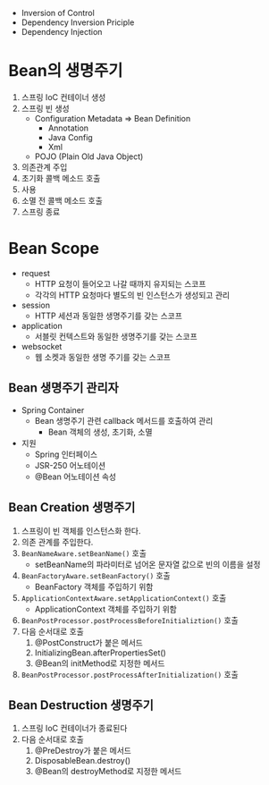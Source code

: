 - Inversion of Control
- Dependency Inversion Priciple
- Dependency Injection

# Bean의 생명주기
1. 스프링 IoC 컨테이너 생성
2. 스프링 빈 생성
    - Configuration Metadata => Bean Definition
        - Annotation 
        - Java Config
        - Xml
    - POJO (Plain Old Java Object)
3. 의존관계 주입
4. 초기화 콜백 메소드 호출
5. 사용
6. 소멸 전 콜백 메소드 호출
7. 스프링 종료
 


# Bean Scope
- request
    - HTTP 요청이 들어오고 나갈 때까지 유지되는 스코프
    - 각각의 HTTP 요청마다 별도의 빈 인스턴스가 생성되고 관리
- session
    - HTTP 세션과 동일한 생명주기를 갖는 스코프
- application
    - 서블릿 컨텍스트와 동일한 생명주기를 갖는 스코프
- websocket
    - 웹 소켓과 동일한 생명 주기를 갖는 스코프


## Bean 생명주기 관리자
- Spring Container
    - Bean 생명주기 관련 callback 메서드를 호출하여 관리
        - Bean 객체의 생성, 초기화, 소멸
- 지원
    - Spring 인터페이스
    - JSR-250 어노테이션
    - @Bean 어노테이션 속성


## Bean Creation 생명주기
1. 스프링이 빈 객체를 인스턴스화 한다.
2. 의존 관계를 주입한다.
3. `BeanNameAware.setBeanName()` 호출
    - setBeanName의 파라미터로 넘어온 문자열 값으로 빈의 이름을 설정
4. `BeanFactoryAware.setBeanFactory()` 호출
    - BeanFactory 객체를 주입하기 위함
5. `ApplicationContextAware.setApplicationContext()` 호출
    - ApplicationContext 객체를 주입하기 위함
6. `BeanPostProcessor.postProcessBeforeInitializtion()` 호출
7. 다음 순서대로 호출
    1. @PostConstruct가 붙은 메서드
    2. InitializingBean.afterPropertiesSet()
    3. @Bean의 initMethod로 지정한 메서드
8. `BeanPostProcessor.postProcessAfterInitialization()` 호출

## Bean Destruction 생명주기
1. 스프링 IoC 컨테이너가 종료된다
2. 다음 순서대로 호출
    1. @PreDestroy가 붙은 메서드
    2. DisposableBean.destroy()
    3. @Bean의 destroyMethod로 지정한 메서드


